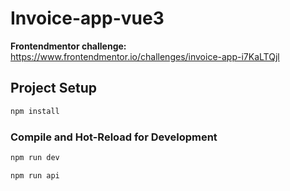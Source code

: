 # Invoice-app-vue3

**Frontendmentor challenge:** https://www.frontendmentor.io/challenges/invoice-app-i7KaLTQjl
## Project Setup

```sh
npm install
```

### Compile and Hot-Reload for Development

```sh
npm run dev

npm run api
```

